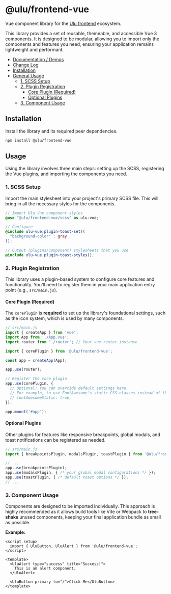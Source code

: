 # @ulu/frontend-vue

Vue component library for the [Ulu frontend](https://jscherbe.github.io/frontend/) ecosystem.

This library provides a set of reusable, themeable, and accessible Vue 3 components. It is designed to be modular, allowing you to import only the components and features you need, ensuring your application remains lightweight and performant.

- [Documentation / Demos](https://jscherbe.github.io/frontend-vue/)
- [Change Log](CHANGELOG.md)
- [Installation](#installation)
- [General Usage](#usage)
  - [1. SCSS Setup](#1-scss-setup)
  - [2. Plugin Registration](#2-plugin-registration)
    - [Core Plugin (Required)](#core-plugin-required)
    - [Optional Plugins](#optional-plugins)
  - [3. Component Usage](#3-component-usage)


## Installation

Install the library and its required peer dependencies.

```bash
npm install @ulu/frontend-vue
```

## Usage

Using the library involves three main steps: setting up the SCSS, registering the Vue plugins, and importing the components you need.

### 1. SCSS Setup

Import the main stylesheet into your project's primary SCSS file. This will bring in all the necessary styles for the components.

```scss
// Import Ulu Vue component styles
@use "@ulu/frontend-vue/scss" as ulu-vue;

// Configure
@include ulu-vue.plugin-toast-set((
  "background-color" : gray
));

// Output (plugins/component) stylesheets that you use
@include ulu-vue.plugin-toast-styles();
```

### 2. Plugin Registration

This library uses a plugin-based system to configure core features and functionality. You'll need to register them in your main application entry point (e.g., `src/main.js`).

#### Core Plugin (Required)

The `corePlugin` is **required** to set up the library's foundational settings, such as the icon system, which is used by many components. 

```javascript
// src/main.js
import { createApp } from 'vue';
import App from './App.vue';
import router from './router'; // Your vue-router instance

import { corePlugin } from '@ulu/frontend-vue';

const app = createApp(App);

app.use(router);

// Register the core plugin
app.use(corePlugin, {
  // Optional: You can override default settings here.
  // For example, to use FontAwesome's static CSS classes instead of the Vue component:
  // fontAwesomeStatic: true, 
});

app.mount('#app');
```

#### Optional Plugins

Other plugins for features like responsive breakpoints, global modals, and toast notifications can be registered as needed.

```javascript
// src/main.js
import { breakpointsPlugin, modalsPlugin, toastPlugin } from '@ulu/frontend-vue';

// ...
app.use(breakpointsPlugin);
app.use(modalsPlugin, { /* your global modal configurations */ });
app.use(toastPlugin, { /* default toast options */ });
// ...
```

### 3. Component Usage

Components are designed to be imported individually. This approach is highly recommended as it allows build tools like Vite or Webpack to **tree-shake** unused components, keeping your final application bundle as small as possible.

**Example:**
```vue
<script setup>
  import { UluButton, UluAlert } from '@ulu/frontend-vue';
</script>

<template>
  <UluAlert type="success" title="Success!">
    This is an alert component.
  </UluAlert>

  <UluButton primary to="/">Click Me</UluButton>
</template>
```




